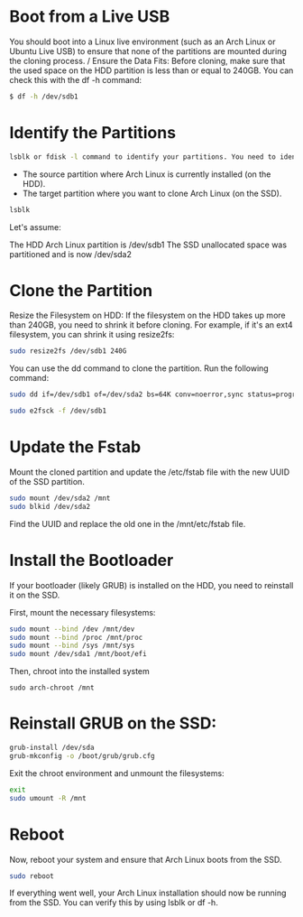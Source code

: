 # Boot from a Live USB
You should boot into a Linux live environment (such as an Arch Linux or Ubuntu Live USB) to ensure that none of the partitions are mounted during the cloning process. / 
Ensure the Data Fits: Before cloning, make sure that the used space on the HDD partition is less than or equal to 240GB. You can check this with the df -h command:

```bash
$ df -h /dev/sdb1
```
# Identify the Partitions
```bash
lsblk or fdisk -l command to identify your partitions. You need to identify:
```

* The source partition where Arch Linux is currently installed (on the HDD).
* The target partition where you want to clone Arch Linux (on the SSD).

```bash
lsblk
```

Let's assume:

The HDD Arch Linux partition is /dev/sdb1
The SSD unallocated space was partitioned and is now /dev/sda2

# Clone the Partition
Resize the Filesystem on HDD: If the filesystem on the HDD takes up more than 240GB, you need to shrink it before cloning. For example, if it's an ext4 filesystem, you can shrink it using resize2fs:

```bash
sudo resize2fs /dev/sdb1 240G
```

You can use the dd command to clone the partition. Run the following command:

```bash
sudo dd if=/dev/sdb1 of=/dev/sda2 bs=64K conv=noerror,sync status=progress
```

```bash
sudo e2fsck -f /dev/sdb1 
```

# Update the Fstab
Mount the cloned partition and update the /etc/fstab file with the new UUID of the SSD partition.

```bash
sudo mount /dev/sda2 /mnt
sudo blkid /dev/sda2
```

Find the UUID and replace the old one in the /mnt/etc/fstab file.

# Install the Bootloader
If your bootloader (likely GRUB) is installed on the HDD, you need to reinstall it on the SSD.

First, mount the necessary filesystems:

```bash
sudo mount --bind /dev /mnt/dev
sudo mount --bind /proc /mnt/proc
sudo mount --bind /sys /mnt/sys
sudo mount /dev/sda1 /mnt/boot/efi
```

Then, chroot into the installed system

```
sudo arch-chroot /mnt
```

# Reinstall GRUB on the SSD:

```bash
grub-install /dev/sda
grub-mkconfig -o /boot/grub/grub.cfg
```

Exit the chroot environment and unmount the filesystems:

```bash
exit
sudo umount -R /mnt
```
# Reboot
Now, reboot your system and ensure that Arch Linux boots from the SSD.

```bash
sudo reboot
```

If everything went well, your Arch Linux installation should now be running from the SSD. You can verify this by using lsblk or df -h.
